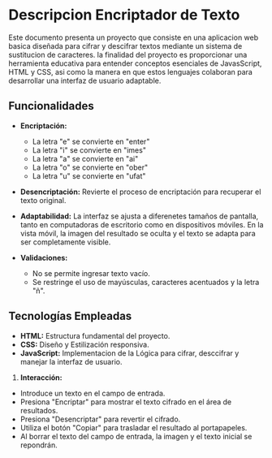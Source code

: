 # Descripcion Encriptador de Texto 

Este documento presenta un proyecto que consiste en una aplicacion web basica diseñada para cifrar y descifrar textos mediante un sistema de sustitucion de caracteres. la finalidad del proyecto es proporcionar una herramienta educativa para entender conceptos esenciales de JavasScript, HTML y CSS, asi como la manera en que estos lenguajes colaboran para desarrollar una interfaz de usuario adaptable.

## Funcionalidades

- **Encriptación:**
  - La letra "e" se convierte en "enter"
  - La letra "i" se convierte en "imes"
  - La letra "a" se convierte en "ai"
  - La letra "o" se convierte en "ober"
  - La letra "u" se convierte en "ufat"
  
- **Desencriptación:** Revierte el proceso de encriptación para recuperar el texto original.

- **Adaptabilidad:** La interfaz se ajusta a diferenetes tamaños de pantalla, tanto en computadoras de escritorio como en dispositivos móviles. En la vista móvil, la imagen del resultado se oculta y el texto se adapta para ser completamente visible.

- **Validaciones:** 
  - No se permite ingresar texto vacío.
  - Se restringe el uso de mayúsculas, caracteres acentuados y la letra "ñ".

## Tecnologías Empleadas

- **HTML:** Estructura fundamental del proyecto.
- **CSS:** Diseño y Estilización responsiva.
- **JavaScript:** Implementacion de la Lógica para cifrar, desccifrar y manejar la interfaz de usuario.


1. **Interacción:**

- Introduce un texto en el campo de entrada.
- Presiona "Encriptar" para mostrar el texto cifrado en el área de resultados.
- Presiona "Desencriptar" para revertir el cifrado.
- Utiliza el botón "Copiar" para trasladar el resultado al portapapeles.
- Al borrar el texto del campo de entrada, la imagen y el texto inicial se repondrán.
